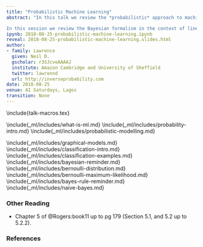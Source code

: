 ```yaml
---
title: "Probabilistic Machine Learning"
abstract: "In this talk we review the *probabilistic* approach to machine learning. We start with a review of probability, and introduce the concepts of probabilistic modelling. We then apply the approach in practice to Naive Bayesian classification. 

In this session we review the Bayesian formalism in the context of linear models, reviewing initially maximum likelihood and introducing basis functions as a way of driving non-linearity in the model."
ipynb: 2018-08-25-probabilistic-machine-learning.ipynb
reveal: 2018-08-25-probabilistic-machine-learning.slides.html
author:
- family: Lawrence
  given: Neil D.
  gscholar: r3SJcvoAAAAJ
  institute: Amazon Cambridge and University of Sheffield
  twitter: lawrennd
  url: http://inverseprobability.com
date: 2018-08-25
venue: AI Saturdays, Lagos
transition: None
---
```


\include{talk-macros.tex}

\include{_ml/includes/what-is-ml.md}
\include{_ml/includes/probability-intro.md}
\include{_ml/includes/probabilistic-modelling.md}

\include{_ml/includes/graphical-models.md}
\include{_ml/includes/classification-intro.md}
\include{_ml/includes/classification-examples.md}
\include{_ml/includes/bayesian-reminder.md}
\include{_ml/includes/bernoulli-distribution.md}
\include{_ml/includes/bernoulli-maximum-likelihood.md}
\include{_ml/includes/bayes-rule-reminder.md}
\include{_ml/includes/naive-bayes.md}

### Other Reading

* Chapter 5 of @Rogers:book11 up to pg 179 (Section 5.1, and 5.2 up to 5.2.2).

### References
